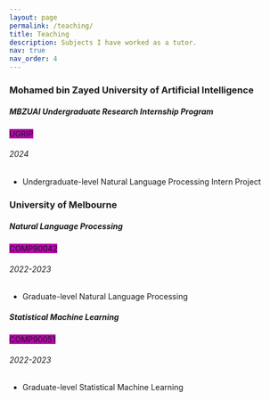 ```yaml
---
layout: page
permalink: /teaching/
title: Teaching
description: Subjects I have worked as a tutor.
nav: true
nav_order: 4
---
```


<h3 class="mt-4">Mohamed bin Zayed University of Artificial Intelligence</h3>

<div class="card mt-3">
  <div class="p-3">
    <div class="row">
      <div class="col-sm-10">
        <h5 class="font-weight-bold">MBZUAI Undergraduate Research Internship Program</h5>
      </div>
      <div class="col-sm-2 text-left text-sm-right">
        <span class="badge font-weight-bold text-uppercase align-middle" style="background-color: #b509ac">
            UGRIP
        </span>
      </div>
    </div>
    <h6 class="font-italic mt-2 mt-sm-0">2024</h6>
    <ul class="card-text font-weight-light list-group list-group-flush">
      <li class="list-group-item">Undergraduate-level Natural Language Processing Intern Project</li>
    </ul>
  </div>
</div>

<h3 class="mt-4">University of Melbourne</h3>

<div class="card mt-3">
  <div class="p-3">
    <div class="row">
      <div class="col-sm-10">
        <h5 class="font-weight-bold">Natural Language Processing</h5>
      </div>
      <div class="col-sm-2 text-left text-sm-right">
        <span class="badge font-weight-bold text-uppercase align-middle" style="background-color: #b509ac">
            COMP90042
        </span>
      </div>
    </div>
    <h6 class="font-italic mt-2 mt-sm-0">2022-2023</h6>
    <ul class="card-text font-weight-light list-group list-group-flush">
      <li class="list-group-item">Graduate-level Natural Language Processing</li>
    </ul>
  </div>
</div>

<div class="card mt-3">
  <div class="p-3">
    <div class="row">
      <div class="col-sm-10">
        <h5 class="font-weight-bold">Statistical Machine Learning</h5>
      </div>
      <div class="col-sm-2 text-left text-sm-right">
        <span class="badge font-weight-bold text-uppercase align-middle" style="background-color: #b509ac">
            COMP90051
        </span>
      </div>
    </div>
    <h6 class="font-italic mt-2 mt-sm-0">2022-2023</h6>
    <ul class="card-text font-weight-light list-group list-group-flush">
      <li class="list-group-item">Graduate-level Statistical Machine Learning</li>
    </ul>
  </div>
</div>